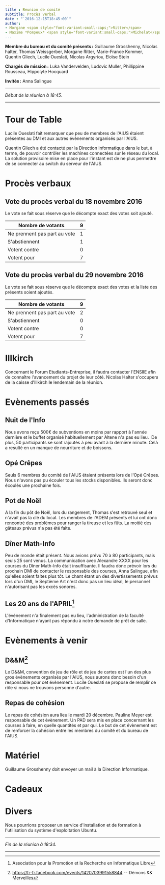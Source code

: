 ```yaml
---
title : Reunion de comité
subtitle: Procès verbal
date : "`2016-12-15T18:45:00`"
author:
- Morgane <span style="font-variant:small-caps;">Ritter</span>
- Maxime *Pompeux* <span style="font-variant:small-caps;">Michelat</span>
...
```


**Membre du bureau et du comité présents :**
Guillaume Grosshenny,
Nicolas halter,
Thomas Weissgerber,
Morgane Ritter,
Marie-France Kommer,
Quentin Gliech,
Lucile Oueslati,
Nicolas Argyriou,
Eloïse Stein

**Chargés de mission :**
Luka Vandervelden,
Ludovic Muller,
Phillippine Rousseau,
Hippolyte  Hocquard
 
**Invités :**
Anna Salingue

---

*Début de la réunion à 18:45.*

---

# Tour de Table

Lucile Oueslati fait remarquer que peu de membres de l'AIUS étaient présentes au DMI et aux autres évènements organisés par l'AIUS.

Quentin Gliech a été contacté par la Direction Informatique dans le but, à terme, de pouvoir contrôler les machines connectées sur le réseau du local.
La solution provisoire mise en place pour l'instant est de ne plus permettre de se connecter au switch du serveur de l'AIUS.

# Procès verbaux

## Vote du procès verbal du 18 novembre 2016

Le vote se fait sous réserve que le décompte exact des votes soit ajouté.

| Nombre de votants            | 9 |
|------------------------------|---|
| Ne prennent pas part au vote | 1 |
| S'abstiennent                | 1 |
| Votent contre                | 0 |
| Votent pour                  | 7 |

## Vote du procès verbal du 29 novembre 2016

Le vote se fait sous réserve que le décompte exact des votes et la liste des présents soient ajoutés.

| Nombre de votants            | 9 |
|------------------------------|---|
| Ne prennent pas part au vote | 2 |
| S'abstiennent                | 0 |
| Votent contre                | 0 |
| Votent pour                  | 7 |

# Illkirch

Concernant le Forum Etudiants-Entreprise, il faudra contacter l'ENSIIE afin de connaître l'avancement du projet de leur côté.
Nicolas Halter s'occupera de la caisse d'Illkirch le lendemain de la réunion.

# Evènements passés

## Nuit de l'Info

Nous avons reçu 500€ de subventions en moins par rapport à l'année dernière et le buffet organisé habituellement par Altene n'a pas eu lieu. 
De plus, 50 participants se sont rajoutés à peu avant à la dernière minute.
Celà a resulté en un manque de nourriture et de boissons.

## Opé Crêpes

Seuls 6 membres du comité de l'AIUS étaient présents lors de l'Opé Crêpes.
Nous n'avons pas pu écouler tous les stocks disponibles.
Ils seront donc écoulés une prochaine fois.

## Pot de Noël

A la fin du pôt de Noël, lors du rangement, Thomas s'est retrouvé seul et n'avait pas la clé du local.
Les membres de l'ADEM présents et lui ont donc rencontré des problèmes pour ranger la tireuse et les fûts.
La moitié des gâteaux prévus n'a pas été faite.

## Dîner Math-Info

Peu de monde était présent.
Nous avions prévu 70 à 80 participants, mais seuls 25 sont venus.
La communication avec Alexandre XXXX pour les courses du Dîner Math-Info était insuffisante. 
Il faudra donc prévoir lors du prochain DMI de contacter le responsable des courses, Anna Salingue, afin qu'elles soient faites plus tôt.
Le chant étant un des divertissements prévus lors d'un DMI, le Septième Art n'est donc pas un lieu idéal, le personnel n'autorisant pas les excès sonores. 

## Les 20 ans de l'APRIL[^APRIL]

[^APRIL]: Association pour la Promotion et la Recherche en Informatique Libre

L'évènement n'a finalement pas eu lieu, l'administration de la faculté d'Informatique n'ayant pas répondu à notre demande de prêt de salle.

# Evènements à venir

## D&&M[^DM]

[^DM]: <https://fr-fr.facebook.com/events/1420703991558844> -- Démons && Merveilles

Le D&&M, convention de jeu de rôle et de jeu de cartes est l'un des plus gros évènements organisés par l'AIUS, nous aurons donc besoin d'un responsable pour cet évènement.
Lucile Oueslati se propose de remplir ce rôle si nous ne trouvons personne d'autre.

## Repas de cohésion

Le repas de cohésion aura lieu le mardi 20 décembre. Pauline Meyer est responsable de cet évènement.
Un PAD sera mis en place concernant les courses à faire, en quelle quantités et par qui.
Le but de cet évènement est de renforcer la cohésion entre les membres du comité et du bureau de l'AIUS.

# Matériel

Guillaume Grosshenny doit envoyer un mail à la Direction Informatique. 

# Cadeaux

# Divers

Nous pourrions proposer un service d'installation et de formation à l'utilisation du système d'exploitation Ubuntu.

---

*Fin de la réunion à 19:34.*

---

